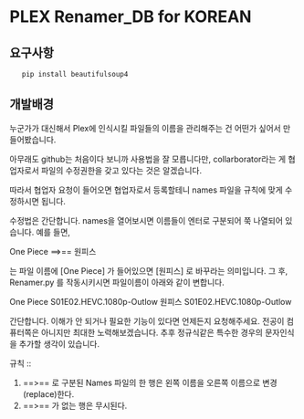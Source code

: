 PLEX Renamer_DB for KOREAN
==================


요구사항
--------

       pip install beautifulsoup4

개발배경
-------------
누군가가 대신해서 Plex에 인식시킬 파일들의 이름을 관리해주는 건 어떤가 싶어서 만들어봤습니다.

아무래도 github는 처음이다 보니까 사용법을 잘 모릅니다만,
collarborator라는 게 협업자로서 파일의 수정권한을 갖고 있다는 것은 알겠습니다.

따라서 협업자 요청이 들어오면 협업자로서 등록할테니 names 파일을 규칙에 맞게 수정하시면 됩니다.


수정법은 간단합니다.
names을 열어보시면 이름들이 엔터로 구분되어 쭉 나열되어 있습니다.
예를 들면,

One Piece ==>== 원피스

는 파일 이름에 [One Piece] 가 들어있으면 [원피스] 로 바꾸라는 의미입니다.
그 후, Renamer.py 를 작동시키시면 파일이름이 아래와 같이 변합니다.

One Piece S01E02.HEVC.1080p-Outlow
원피스 S01E02.HEVC.1080p-Outlow

간단합니다. 이해가 안 되거나 필요한 기능이 있다면 언제든지 요청해주세요.
전공이 컴퓨터쪽은 아니지만 최대한 노력해보겠습니다.
추후 정규식같은 특수한 경우의 문자인식을 추가할 생각이 있습니다.


규칙 ::
1. ==>== 로 구분된 Names 파일의 한 행은 왼쪽 이름을 오른쪽 이름으로 변경(replace)한다.
2. ==>== 가 없는 행은 무시된다.
